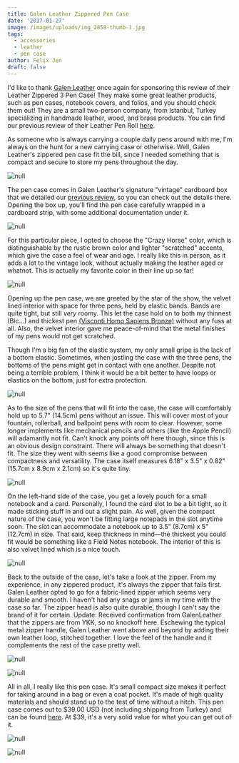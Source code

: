 ```yaml
---
title: Galen Leather Zippered Pen Case
date: '2017-01-27'
image: /images/uploads/img_2858-thumb-1.jpg
tags:
  - accessories
  - leather
  - pen case
author: Felix Jen
draft: false
---
```

I'd like to thank [Galen Leather](https://www.galenleather.com/) once again for sponsoring this review of their Leather Zippered 3 Pen Case! They make some great leather products, such as pen cases, notebook covers, and folios, and you should check them out! They are a small two-person company, from Istanbul, Turkey specializing in handmade leather, wood, and brass products. You can find our previous review of their Leather Pen Roll [here](https://www.inksandpens.com/galen-leather-pen-roll-review/).

As someone who is always carrying a couple daily pens around with me, I'm always on the hunt for a new carrying case or otherwise. Well, Galen Leather's zippered pen case fit the bill, since I needed something that is compact and secure to store my pens throughout the day. 

![null](/images/uploads/img_2854-1.jpg)

The pen case comes in Galen Leather's signature "vintage" cardboard box that we detailed our [previous review](https://www.inksandpens.com/galen-leather-pen-roll-review/), so you can check out the details there. Opening the box up, you'll find the pen case carefully wrapped in a cardboard strip, with some additional documentation under it. 

![null](/images/uploads/img_2858-1.jpg)

For this particular piece, I opted to choose the "Crazy Horse" color, which is distinguishable by the rustic brown color and lighter "scratched" accents, which give the case a feel of wear and age. I really like this in person, as it adds a lot to the vintage look, without actually making the leather aged or whatnot. This is actually my favorite color in their line up so far!

![null](/images/uploads/img_2860-1.jpg)

Opening up the pen case, we are greeted by the star of the show, the velvet lined interior with space for three pens, held by elastic bands. Bands are quite tight, but still _very_ roomy. This let the case hold on to both my thinnest (Bic...) and thickest pen [(Visconti Homo Sapiens Bronze)](https://www.inksandpens.com/visconti-homo-sapiens-review/) without any fuss at all. Also, the velvet interior gave me peace-of-mind that the metal finishes of my pens would not get scratched. 

Though I'm a big fan of the elastic system, my only small gripe is the lack of a bottom elastic. Sometimes, when jostling the case with the three pens, the bottoms of the pens might get in contact with one another. Despite not being a terrible problem, I think it would be a bit better to have loops or elastics on the bottom, just for extra protection. 

![null](/images/uploads/img_2870-1.jpg)

As to the size of the pens that will fit into the case, the case will comfortably hold up to 5.7" (14.5cm) pens without an issue. This will cover most of your fountain, rollerball, and ballpoint pens with room to clear. However, some longer implements like mechanical pencils and others (like the Apple Pencil) will adamantly not fit. Can't knock any points off here though, since this is an obvious design constraint. There will always be something that doesn't fit. The size they went with seems like a good compromise between compactness and versatility. The case itself measures 6.18" x 3.5" x 0.82" (15.7cm x 8.9cm x 2.1cm) so it's quite tiny.

![null](/images/uploads/img_2886-1.jpg)

On the left-hand side of the case, you get a lovely pouch for a small notebook and a card. Personally, I found the card slot to be a bit tight, so it made sticking stuff in and out a slight pain. As well, given the compact nature of the case, you won't be fitting large notepads in the slot anytime soon. The slot can accommodate a notebook up to 3.5" (8.7cm) x 5" (12.7cm) in size. That said, keep thickness in mind—the thickest you could fit would be something like a Field Notes notebook. The interior of this is also velvet lined which is a nice touch.

![null](/images/uploads/img_2888-1.jpg)

Back to the outside of the case, let's take a look at the zipper. From my experience, in any zippered product, it's always the zipper that fails first. Galen Leather opted to go for a fabric-lined zipper which seems very durable and smooth. I haven't had any snags or jams in my time with the case so far. The zipper head is also quite durable, though I can't say the brand of it for certain. Update: Received confirmation from GalenLeather that the zippers are from YKK, so no knockoff here. Eschewing the typical metal zipper handle, Galen Leather went above and beyond by adding their own leather loop, stitched together. I love the feel of the handle and it complements the rest of the case pretty well.

![null](/images/uploads/img_2894.jpg)

![null](/images/uploads/img_2900.jpg)

All in all, I really like this pen case. It's small compact size makes it perfect for taking around in a bag or even a coat pocket. It's made of high quality materials and should stand up to the test of time without a hitch. This pen case comes out to $39.00 USD (not including shipping from Turkey) and can be found [here](https://www.galenleather.com/collections/zippered-pen-pencil-cases). At $39, it's a very solid value for what you can get out of it.

![null](/images/uploads/img_2910.jpg)

![null](/images/uploads/img_2918.jpg)

